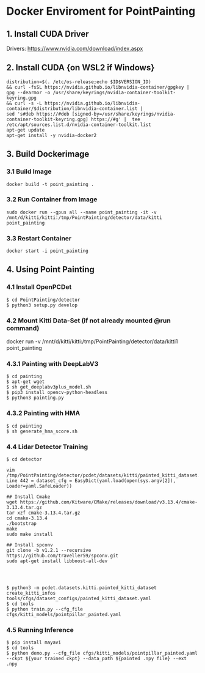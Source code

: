 # Docker Enviroment for PointPainting

## 1. Install CUDA Driver

Drivers: <https://www.nvidia.com/download/index.aspx>

## 2. Install CUDA {on WSL2 if Windows}

```
distribution=$(. /etc/os-release;echo $ID$VERSION_ID) 
&& curl -fsSL https://nvidia.github.io/libnvidia-container/gpgkey | gpg --dearmor -o /usr/share/keyrings/nvidia-container-toolkit-keyring.gpg 
&& curl -s -L https://nvidia.github.io/libnvidia-container/$distribution/libnvidia-container.list |
sed 's#deb https://#deb [signed-by=/usr/share/keyrings/nvidia-container-toolkit-keyring.gpg] https://#g' |  tee /etc/apt/sources.list.d/nvidia-container-toolkit.list
apt-get update
apt-get install -y nvidia-docker2
```

## 3. Build Dockerimage

### 3.1 Build Image

```
docker build -t point_painting .
```

### 3.2 Run Container from Image

```
sudo docker run --gpus all --name point_painting -it -v /mnt/d/kitti/kitti:/tmp/PointPainting/detector/data/kitti point_painting
```

### 3.3 Restart Container

```
docker start -i point_painting
```

## 4. Using Point Painting

### 4.1 Install OpenPCDet

```
$ cd PointPainting/detector
$ python3 setup.py develop
```

### 4.2 Mount Kitti Data-Set (if not already mounted @run command)

docker run -v /mnt/d/kitti/kitti:/tmp/PointPainting/detector/data/kitti1 point_painting


### 4.3.1 Painting with DeepLabV3



```
$ cd painting
$ apt-get wget
$ sh get_deeplabv3plus_model.sh
$ pip3 install opencv-python-headless
$ python3 painting.py
```

### 4.3.2 Painting with HMA

```
$ cd painting
$ sh generate_hma_score.sh
```

### 4.4 Lidar Detector Training

```
$ cd detector

vim /tmp/PointPainting/detector/pcdet/datasets/kitti/painted_kitti_dataset.py
Line 442 = dataset_cfg = EasyDict(yaml.load(open(sys.argv[2]), Loader=yaml.SafeLoader))

## Install Cmake
wget https://github.com/Kitware/CMake/releases/download/v3.13.4/cmake-3.13.4.tar.gz
tar xzf cmake-3.13.4.tar.gz
cd cmake-3.13.4
./bootstrap
make
sudo make install

## Install spconv
git clone -b v1.2.1 --recursive https://github.com/traveller59/spconv.git
sudo apt-get install libboost-all-dev




$ python3 -m pcdet.datasets.kitti.painted_kitti_dataset create_kitti_infos tools/cfgs/dataset_configs/painted_kitti_dataset.yaml
$ cd tools
$ python train.py --cfg_file cfgs/kitti_models/pointpillar_painted.yaml
```

### 4.5 Running Inference

```
$ pip install mayavi
$ cd tools
$ python demo.py --cfg_file cfgs/kitti_models/pointpillar_painted.yaml --ckpt ${your trained ckpt} --data_path ${painted .npy file} --ext .npy
```
